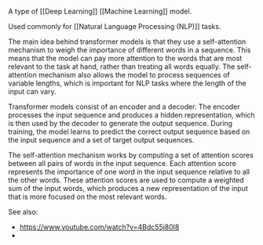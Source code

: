 A type of [[Deep Learning]] [[Machine Learning]] model.

Used commonly for [[Natural Language Processing (NLP)]] tasks.

The main idea behind transformer models is that they use a self-attention mechanism to weigh the importance of different words in a sequence. This means that the model can pay more attention to the words that are most relevant to the task at hand, rather than treating all words equally. The self-attention mechanism also allows the model to process sequences of variable lengths, which is important for NLP tasks where the length of the input can vary.

Transformer models consist of an encoder and a decoder. The encoder processes the input sequence and produces a hidden representation, which is then used by the decoder to generate the output sequence. During training, the model learns to predict the correct output sequence based on the input sequence and a set of target output sequences.

The self-attention mechanism works by computing a set of attention scores between all pairs of words in the input sequence. Each attention score represents the importance of one word in the input sequence relative to all the other words. These attention scores are used to compute a weighted sum of the input words, which produces a new representation of the input that is more focused on the most relevant words.


See also:
- https://www.youtube.com/watch?v=4Bdc55j80l8
- 



